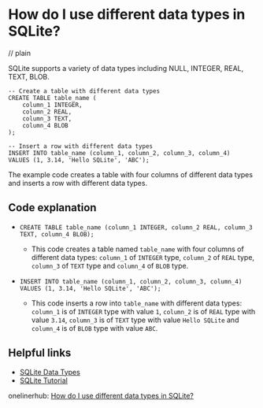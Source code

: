 # How do I use different data types in SQLite?
// plain

SQLite supports a variety of data types including NULL, INTEGER, REAL, TEXT, BLOB.

```
-- Create a table with different data types
CREATE TABLE table_name (
    column_1 INTEGER,
    column_2 REAL,
    column_3 TEXT,
    column_4 BLOB
);

-- Insert a row with different data types
INSERT INTO table_name (column_1, column_2, column_3, column_4)
VALUES (1, 3.14, 'Hello SQLite', 'ABC');
```

The example code creates a table with four columns of different data types and inserts a row with different data types.

## Code explanation


* `CREATE TABLE table_name (column_1 INTEGER, column_2 REAL, column_3 TEXT, column_4 BLOB);`
    * This code creates a table named `table_name` with four columns of different data types: `column_1` of `INTEGER` type, `column_2` of `REAL` type, `column_3` of `TEXT` type and `column_4` of `BLOB` type.

* `INSERT INTO table_name (column_1, column_2, column_3, column_4) VALUES (1, 3.14, 'Hello SQLite', 'ABC');`
    * This code inserts a row into `table_name` with different data types: `column_1` is of `INTEGER` type with value `1`, `column_2` is of `REAL` type with value `3.14`, `column_3` is of `TEXT` type with value `Hello SQLite` and `column_4` is of `BLOB` type with value `ABC`.

## Helpful links
* [SQLite Data Types](https://www.sqlite.org/datatype3.html)
* [SQLite Tutorial](https://www.sqlitetutorial.net/)

onelinerhub: [How do I use different data types in SQLite?](https://onelinerhub.com/sqlite/how-do-i-use-different-data-types-in-sqlite)